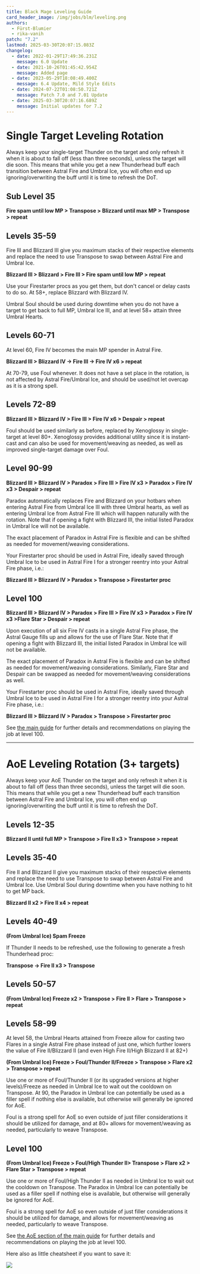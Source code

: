 ```yaml
---
title: Black Mage Leveling Guide
card_header_image: /img/jobs/blm/leveling.png
authors:
  - Fürst-Blumier
  - rika-vanih
patch: "7.2"
lastmod: 2025-03-30T20:07:15.083Z
changelog:
  - date: 2022-01-29T17:49:36.231Z
    message: 6.0 Update
  - date: 2021-10-26T01:45:42.954Z
    message: Added page
  - date: 2023-05-29T18:08:49.400Z
    message: 6.4 Update, Mild Style Edits
  - date: 2024-07-22T01:08:50.721Z
    message: Patch 7.0 and 7.01 Update
  - date: 2025-03-30T20:07:16.689Z
    message: Initial updates for 7.2
---
```

# Single Target Leveling Rotation

Always keep your single-target Thunder on the target and only refresh it when it is about to fall off (less than three seconds), unless the target will die soon. This means that while you get a new Thunderhead buff each transition between Astral Fire and Umbral Ice, you will often end up ignoring/overwriting the buff until it is time to refresh the DoT.

## Sub Level 35

**Fire spam until low MP > Transpose > Blizzard until max MP > Transpose > repeat**

## Levels 35-59

Fire III and Blizzard III give you maximum stacks of their respective elements and replace the need to use Transpose to swap between Astral Fire and Umbral Ice.

**Blizzard III > Blizzard > Fire III > Fire spam until low MP > repeat**

Use your Firestarter procs as you get them, but don't cancel or delay casts to do so. At 58+, replace Blizzard with Blizzard IV.

Umbral Soul should be used during downtime when you do not have a target to get back to full MP, Umbral Ice III, and at level 58+ attain three Umbral Hearts.

## Levels 60-71

At level 60, Fire IV becomes the main MP spender in Astral Fire.

**Blizzard III > Blizzard IV -> Fire III -> Fire IV x6 > repeat**

At 70-79, use Foul whenever. It does not have a set place in the rotation, is not affected by Astral Fire/Umbral Ice, and should be used/not let overcap as it is a strong spell.

## Levels 72-89

**Blizzard III > Blizzard IV > Fire III > Fire IV x6 > Despair > repeat**

Foul should be used similarly as before, replaced by Xenoglossy in single-target at level 80+. Xenoglossy provides additional utility since it is instant-cast and can also be used for movement/weaving as needed, as well as improved single-target damage over Foul.

## Level 90-99

**Blizzard III > Blizzard IV > Paradox > Fire III > Fire IV x3 > Paradox > Fire IV x3 > Despair > repeat**

Paradox automatically replaces Fire and Blizzard on your hotbars when entering Astral Fire from Umbral Ice III with three Umbral hearts, as well as entering Umbral Ice from Astral Fire III which will happen naturally with the rotation. Note that if opening a fight with Blizzard III, the initial listed Paradox in Umbral Ice will not be available.

The exact placement of Paradox in Astral Fire is flexible and can be shifted as needed for movement/weaving considerations.

Your Firestarter proc should be used in Astral Fire, ideally saved through Umbral Ice to be used in Astral Fire I for a stronger reentry into your Astral Fire phase, i.e.:

**Blizzard III > Blizzard IV > Paradox > Transpose > Firestarter proc**

## Level 100

**Blizzard III > Blizzard IV > Paradox > Fire III > Fire IV x3 > Paradox > Fire IV x3 >Flare Star > Despair > repeat**

Upon execution of all six Fire IV casts in a single Astral Fire phase, the Astral Gauge fills up and allows for the use of Flare Star. Note that if opening a fight with Blizzard III, the initial listed Paradox in Umbral Ice will not be available.

The exact placement of Paradox in Astral Fire is flexible and can be shifted as needed for movement/weaving considerations. Similarly, Flare Star and Despair can be swapped as needed for movement/weaving considerations as well.

Your Firestarter proc should be used in Astral Fire, ideally saved through Umbral Ice to be used in Astral Fire I for a stronger reentry into your Astral Fire phase, i.e.:

**Blizzard III > Blizzard IV > Paradox > Transpose > Firestarter proc**

See [the main guide](/jobs/casters/black-mage/basic-guide/#single-target-rotation) for further details and recommendations on playing the job at level 100.

- - -

# AoE Leveling Rotation (3+ targets)

Always keep your AoE Thunder on the target and only refresh it when it is about to fall off (less than three seconds), unless the target will die soon. This means that while you get a new Thunderhead buff each transition between Astral Fire and Umbral Ice, you will often end up ignoring/overwriting the buff until it is time to refresh the DoT.

## Levels 12-35

**Blizzard II until full MP > Transpose > Fire II x3 > Transpose > repeat**

## Levels 35-40

Fire II and Blizzard II give you maximum stacks of their respective elements and replace the need to use Transpose to swap between Astral Fire and Umbral Ice. Use Umbral Soul during downtime when you have nothing to hit to get MP back.

**Blizzard II x2 > Fire II x4 > repeat**

## Levels 40-49

**(From Umbral Ice) Spam Freeze**

If Thunder II needs to be refreshed, use the following to generate a fresh Thunderhead proc:

**Transpose -> Fire II x3 > Transpose**

## Levels 50-57

**(From Umbral Ice) Freeze x2 > Transpose > Fire II > Flare > Transpose > repeat**

## Levels 58-99

At level 58, the Umbral Hearts attained from Freeze allow for casting two Flares in a single Astral Fire phase instead of just one, which further lowers the value of Fire II/Blizzard II (and even High Fire II/High Blizzard II at 82+)

**(From Umbral Ice) Freeze > Foul/Thunder II/Freeze > Transpose > Flare x2 > Transpose > repeat**

Use one or more of Foul/Thunder II (or its upgraded versions at higher levels)/Freeze as needed in Umbral Ice to wait out the cooldown on Transpose. At 90, the Paradox in Umbral Ice can potentially be used as a filler spell if nothing else is available, but otherwise will generally be ignored for AoE.

Foul is a strong spell for AoE so even outside of just filler considerations it should be utilized for damage, and at 80+ allows for movement/weaving as needed, particularly to weave Transpose.

## Level 100

**(From Umbral Ice) Freeze > Foul/High Thunder II> Transpose > Flare x2 > Flare Star > Transpose > repeat**

Use one or more of Foul/High Thunder II as needed in Umbral Ice to wait out the cooldown on Transpose. The Paradox in Umbral Ice can potentially be used as a filler spell if nothing else is available, but otherwise will generally be ignored for AoE.

Foul is a strong spell for AoE so even outside of just filler considerations it should be utilized for damage, and allows for movement/weaving as needed, particularly to weave Transpose.

See [the AoE section of the main guide](/jobs/casters/black-mage/basic-guide/#aoe-rotation-3-targets) for further details and recommendations on playing the job at level 100.

Here also as little cheatsheet if you want to save it:

![](/img/jobs/blm/blmleveling.png)